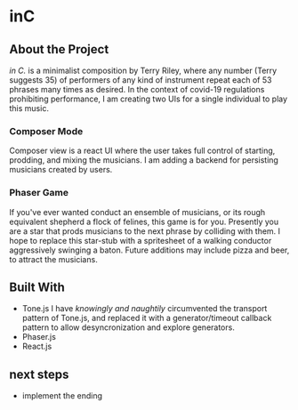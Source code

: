 # inC 

## About the Project
*in C.* is a minimalist composition by Terry Riley, where any number (Terry suggests 35) of performers of any kind of instrument repeat each of 53 phrases many times as desired. In the context of covid-19 regulations prohibiting performance, I am creating two UIs for a single individual to play this music.

### Composer Mode
Composer view is a react UI where the user takes full control of starting, prodding, and mixing the musicians. I am adding a backend for persisting musicians created by users.

### Phaser Game
If you've ever wanted conduct an ensemble of musicians, or its rough equivalent shepherd a flock of felines, this game is for you. Presently you are a star that prods musicians to the next phrase by colliding with them. I hope to replace this star-stub with a spritesheet of a walking conductor aggressively swinging a baton. Future additions may include pizza and beer, to attract the musicians.

## Built With
* Tone.js
I have *knowingly and naughtily* circumvented the transport pattern of Tone.js, and replaced it with a generator/timeout callback pattern to allow desyncronization and explore generators. 
* Phaser.js
* React.js
## next steps
* implement the ending